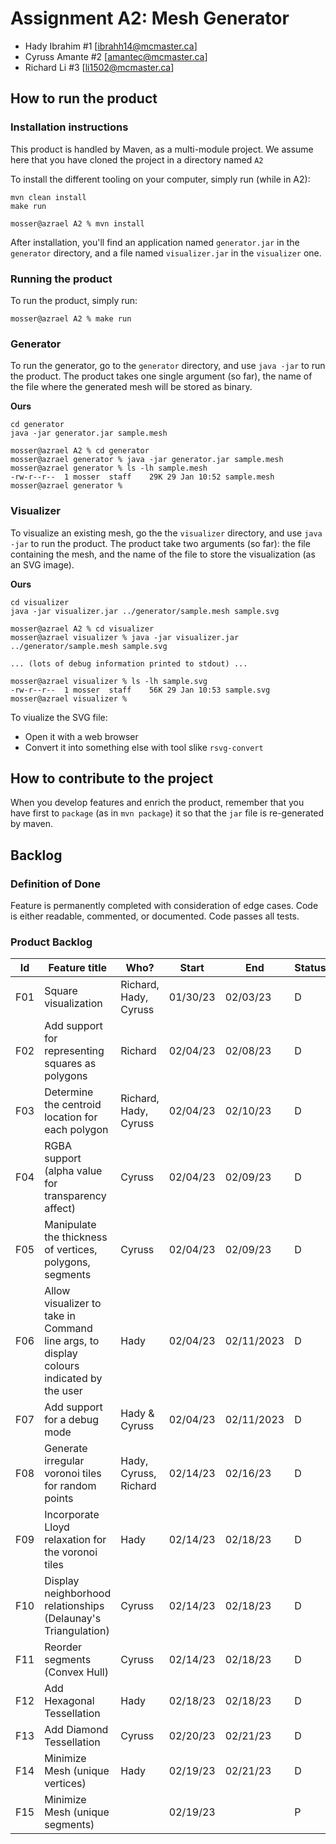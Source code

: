 # Assignment A2: Mesh Generator

  - Hady Ibrahim #1 [ibrahh14@mcmaster.ca]
  - Cyruss Amante #2 [amantec@mcmaster.ca]
  - Richard Li #3 [li1502@mcmaster.ca]

## How to run the product

### Installation instructions

This product is handled by Maven, as a multi-module project. We assume here that you have cloned the project in a directory named `A2`

To install the different tooling on your computer, simply run (while in A2):
```
mvn clean install
make run
```



```
mosser@azrael A2 % mvn install
```

After installation, you'll find an application named `generator.jar` in the `generator` directory, and a file named `visualizer.jar` in the `visualizer` one. 

### Running the product

To run the product, simply run:

```
mosser@azrael A2 % make run
```

### Generator

To run the generator, go to the `generator` directory, and use `java -jar` to run the product. The product takes one single argument (so far), the name of the file where the generated mesh will be stored as binary.

**Ours**
```
cd generator
java -jar generator.jar sample.mesh
```

```
mosser@azrael A2 % cd generator 
mosser@azrael generator % java -jar generator.jar sample.mesh
mosser@azrael generator % ls -lh sample.mesh
-rw-r--r--  1 mosser  staff    29K 29 Jan 10:52 sample.mesh
mosser@azrael generator % 
```

### Visualizer

To visualize an existing mesh, go the the `visualizer` directory, and use `java -jar` to run the product. The product take two arguments (so far): the file containing the mesh, and the name of the file to store the visualization (as an SVG image).

**Ours**
```
cd visualizer
java -jar visualizer.jar ../generator/sample.mesh sample.svg
```

```
mosser@azrael A2 % cd visualizer 
mosser@azrael visualizer % java -jar visualizer.jar ../generator/sample.mesh sample.svg

... (lots of debug information printed to stdout) ...

mosser@azrael visualizer % ls -lh sample.svg
-rw-r--r--  1 mosser  staff    56K 29 Jan 10:53 sample.svg
mosser@azrael visualizer %
```
To viualize the SVG file:

  - Open it with a web browser
  - Convert it into something else with tool slike `rsvg-convert`

## How to contribute to the project

When you develop features and enrich the product, remember that you have first to `package` (as in `mvn package`) it so that the `jar` file is re-generated by maven.

## Backlog

### Definition of Done

Feature is permanently completed with consideration of edge cases. Code is either readable, commented, or documented. Code passes all tests.

### Product Backlog

| Id | Feature title | Who? | Start | End | Status |
|:--:|---------------|------|-------|-----|--------|
| F01 | Square visualization | Richard, Hady, Cyruss | 01/30/23 | 02/03/23 | D |
| F02 | Add support for representing squares as polygons | Richard | 02/04/23 | 02/08/23 | D |
| F03 | Determine the centroid location for each polygon | Richard, Hady, Cyruss | 02/04/23 | 02/10/23 | D |
| F04 | RGBA support (alpha value for transparency affect) | Cyruss | 02/04/23 | 02/09/23 | D |
| F05 | Manipulate the thickness of vertices, polygons, segments | Cyruss | 02/04/23 | 02/09/23 | D |
| F06 | Allow visualizer to take in Command line args, to display colours indicated by the user | Hady | 02/04/23 | 02/11/2023 | D |
| F07 | Add support for a debug mode | Hady & Cyruss | 02/04/23 | 02/11/2023 | D |
| F08 | Generate irregular voronoi tiles for random points | Hady, Cyruss, Richard | 02/14/23 | 02/16/23 | D |
| F09 | Incorporate Lloyd relaxation for the voronoi tiles | Hady | 02/14/23 | 02/18/23 | D |
| F10 | Display neighborhood relationships (Delaunay's Triangulation) | Cyruss | 02/14/23 | 02/18/23 | D |
| F11 | Reorder segments (Convex Hull) | Cyruss | 02/14/23 | 02/18/23 | D |
| F12 | Add Hexagonal Tessellation | Hady |  02/18/23 | 02/18/23 | D |
| F13 | Add Diamond Tessellation | Cyruss |  02/20/23 | 02/21/23 | D |
| F14 | Minimize Mesh (unique vertices) | Hady |  02/19/23 | 02/21/23 | D |
| F15 | Minimize Mesh (unique segments) |  |  02/19/23 | | P |



